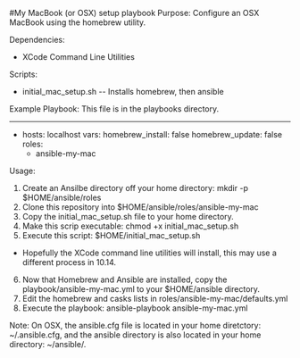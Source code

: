 #My MacBook (or OSX) setup playbook
Purpose: Configure an OSX MacBook using the homebrew utility.

Dependencies:
* XCode Command Line Utilities

Scripts:
* initial_mac_setup.sh -- Installs homebrew, then ansible

Example Playbook:
This file is in the playbooks directory.

---
- hosts: localhost
  vars:
    homebrew_install: false
    homebrew_update: false
  roles:
    - ansible-my-mac

Usage:
1. Create an Ansilbe directory off your home directory: mkdir -p $HOME/ansible/roles
2. Clone this repository into $HOME/ansible/roles/ansible-my-mac
3. Copy the initial_mac_setup.sh file to your home directory.
4. Make this scrip executable: chmod +x initial_mac_setup.sh
5. Execute this script: $HOME/initial_mac_setup.sh
- Hopefully the XCode command line utilities will install, this may use a different process in 10.14.
6. Now that Homebrew and Ansible are installed, copy the playbook/ansible-my-mac.yml to your $HOME/ansible directory.
7. Edit the homebrew and casks lists in roles/ansible-my-mac/defaults.yml
8. Execute the playbook: ansible-playbook ansible-my-mac.yml

Note:
On OSX, the ansible.cfg file is located in your home diretctory: ~/.ansible.cfg, and 
the ansible directory is also located in your home directory: ~/ansible/.

